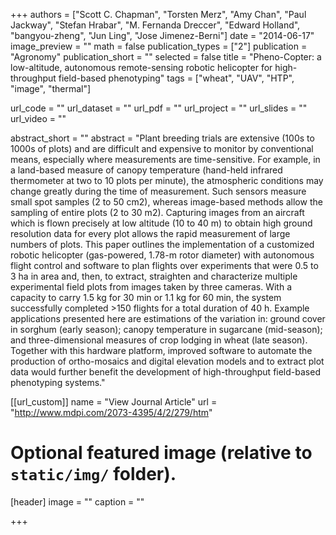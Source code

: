 +++
authors = ["Scott C. Chapman", "Torsten Merz", "Amy Chan", "Paul Jackway", "Stefan Hrabar", "M. Fernanda Dreccer", "Edward Holland", "bangyou-zheng", "Jun Ling", "Jose Jimenez-Berni"]
date = "2014-06-17"
image_preview = ""
math = false
publication_types = ["2"]
publication = "Agronomy"
publication_short = ""
selected = false
title = "Pheno-Copter: a low-altitude, autonomous remote-sensing robotic helicopter for high-throughput field-based phenotyping"
tags = ["wheat", "UAV", "HTP", "image", "thermal"]

url_code = ""
url_dataset = ""
url_pdf = ""
url_project = ""
url_slides = ""
url_video = ""

abstract_short = ""
abstract = "Plant breeding trials are extensive (100s to 1000s of plots) and are difficult and expensive to monitor by conventional means, especially where measurements are time-sensitive. For example, in a land-based measure of canopy temperature (hand-held infrared thermometer at two to 10 plots per minute), the atmospheric conditions may change greatly during the time of measurement. Such sensors measure small spot samples (2 to 50 cm2), whereas image-based methods allow the sampling of entire plots (2 to 30 m2). Capturing images from an aircraft which is flown precisely at low altitude (10 to 40 m) to obtain high ground resolution data for every plot allows the rapid measurement of large numbers of plots. This paper outlines the implementation of a customized robotic helicopter (gas-powered, 1.78-m rotor diameter) with autonomous flight control and software to plan flights over experiments that were 0.5 to 3 ha in area and, then, to extract, straighten and characterize multiple experimental field plots from images taken by three cameras. With a capacity to carry 1.5 kg for 30 min or 1.1 kg for 60 min, the system successfully completed >150 flights for a total duration of 40 h. Example applications presented here are estimations of the variation in: ground cover in sorghum (early season); canopy temperature in sugarcane (mid-season); and three-dimensional measures of crop lodging in wheat (late season). Together with this hardware platform, improved software to automate the production of ortho-mosaics and digital elevation models and to extract plot data would further benefit the development of high-throughput field-based phenotyping systems."



[[url_custom]]
name = "View Journal Article"
url = "http://www.mdpi.com/2073-4395/4/2/279/htm"

# Optional featured image (relative to `static/img/` folder).
[header]
image = ""
caption = ""

+++
